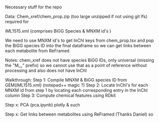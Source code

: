 Necessary stuff for the repo

Data:
Chem_xref/chem_prop.zip (too large unzipped if not using git lfs) required for 

iML1515.xml (comprises BiGG Species & MNXM id's )

We need to use MNXM id's to get InChI keys from chem_prop.tsv and pop the BiGG species ID
into the final dataframe so we can get links between each metabolite from ReFramed

Notes: chem_xref does not have species BiGG IDs, only universal (missing the "M__" prefix) so we cannot use that as a point of reference without processing and also does not have InChI

Walkthrough:
Step 1: Compile MNXM & BiGG species ID from GEM(iML1515.xml) (notepad++ magic ?)
Step 2: Locate InChI's for each MNXM id from step 1 by locating each corresponding entry in the InChI column
Step 3: Compute chemical features using RDkit 


Step x: PCA (pca.ipynb) plotly & such

Step x: Get links between metabolites using ReFramed (Thanks Daniel)
so 